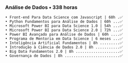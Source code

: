 <!-- > [![data_science_academy](https://img.shields.io/badge/Data_Science_Academy-Análise%20de%20Dados-blue.svg)](https://www.linkedin.com/in/yullano90) <br/>
> [![Power_Platform](https://img.shields.io/badge/Power_Platform-Power%20BI%20|%20Sharepoint-yellow.svg)](https://www.linkedin.com/in/yullano90)<br/>
> [![javascript_stack](https://img.shields.io/badge/Javascript_Stack-Nodejs%20|%20Reactjs-red.svg)](https://www.linkedin.com/in/yullano90)<br/> -->

### Análise de Dados • 338 horas 
	• Front-end Para Data Science com Javascript | 60h .✅
	• Python Fundamentos para Análise de Dados | 60h ...✅
	• Microsoft Power BI para Data Science 1.0 | 54h ...✅
	• Microsoft Power BI para Data Science 2.0 | 72h ...✅
	• Power BI Avançado para Análise de Dados | 60h ....✅
	• Programa de Mentoria em Data Science | 6 meses ...✅
	• Inteligência Artificial Fundamentos | 8h .........✅
	• Introdução à Ciência de Dados 2.0 | 8h ...........✅
	• Big Data Fundamentos 2.0 | 8h ....................✅
	• Governança de Dados | 8h .........................✅
